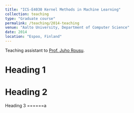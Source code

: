 ```yaml
---
title: "ICS-E4030 Kernel Methods in Machine Learning"
collection: teaching
type: "Graduate course"
permalink: /teaching/2014-teaching
venue: "Aalto University, Department of Computer Science"
date: 2014
location: "Espoo, Finland"
---
```


Teaching assistant to [Prof. Juho Rousu](https://people.aalto.fi/juho.rousu).

Heading 1
======

Heading 2
======

Heading 3
======a